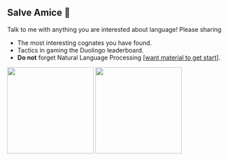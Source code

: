 ## Salve Amice 👋

Talk to me with anything you are interested about language! Please sharing
- The most interesting cognates you have found.
- Tactics in gaming the Duolingo leaderboard.
- **Do not** forget Natural Language Processing [[want material to get start](https://github.com/Nativeatom/NaturalLanguageProcessing)].

<p float="middle">
  <img align="center" src="https://github-readme-stats.vercel.app/api?username=Nativeatom&layout=compact&count_private=true&show_icons=true&hide_border=true&theme=tokyonight" height="200" />
   <img align="center" src="https://github-readme-stats.vercel.app/api/top-langs/?username=Nativeatom&layout=compact&theme=tokyonight&hide_border=true&hide=Jupyter%20Notebook" height="200" />
</p>


